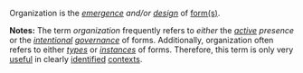 Organization is the *[emergence](https://github.com/gcassel/Modular-Organization-Terminology/blob/master/terms/emergence.md) and/or [design](https://github.com/gcassel/Modular-Organization-Terminology/blob/master/terms/design.md)* of [form(s)](https://github.com/gcassel/Modular-Organization-Terminology/blob/master/terms/form.md). 

**Notes:**  The term *organization* frequently refers to *either* the *[active](https://github.com/gcassel/Modular-Organization-Terminology/blob/master/terms/active.md) presence* or the *[intentional](https://github.com/gcassel/Modular-Organization-Terminology/blob/master/terms/intention.md) [governance](https://github.com/gcassel/Modular-Organization-Terminology/blob/master/terms/govern.md)* of forms.  Additionally, organization often refers to either *[types](https://github.com/gcassel/Modular-Organization-Terminology/blob/master/terms/type.md)* or *[instances](https://github.com/gcassel/Modular-Organization-Terminology/blob/master/terms/instance.md)* of forms.  Therefore, this term is only very [useful](https://github.com/gcassel/Modular-Organization-Terminology/blob/master/terms/use.md) in clearly [identified](https://github.com/gcassel/Modular-Organization-Terminology/blob/master/terms/identify.md) [contexts](https://github.com/gcassel/Modular-Organization-Terminology/blob/master/terms/context.md).
